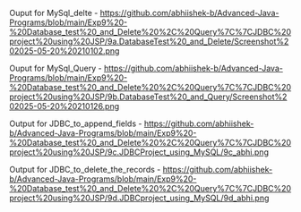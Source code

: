 Ouput for MySql_delte - https://github.com/abhiishek-b/Advanced-Java-Programs/blob/main/Exp9%20-%20Database_test%20_and_Delete%20%2C%20Query%7C%7CJDBC%20project%20using%20JSP/9a.DatabaseTest%20_and_Delete/Screenshot%202025-05-20%20210102.png

Ouput for MySql_Query - https://github.com/abhiishek-b/Advanced-Java-Programs/blob/main/Exp9%20-%20Database_test%20_and_Delete%20%2C%20Query%7C%7CJDBC%20project%20using%20JSP/9b.DatabaseTest%20_and_Query/Screenshot%202025-05-20%20210126.png

Output for JDBC_to_append_fields - https://github.com/abhiishek-b/Advanced-Java-Programs/blob/main/Exp9%20-%20Database_test%20_and_Delete%20%2C%20Query%7C%7CJDBC%20project%20using%20JSP/9c.JDBCProject_using_MySQL/9c_abhi.png

Output for JDBC_to_delete_the_records - https://github.com/abhiishek-b/Advanced-Java-Programs/blob/main/Exp9%20-%20Database_test%20_and_Delete%20%2C%20Query%7C%7CJDBC%20project%20using%20JSP/9d.JDBCproject_using_MySQL/9d_abhi.png
